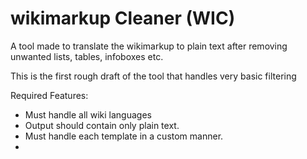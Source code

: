 # wikimarkup Cleaner (WIC)
A tool made to translate the wikimarkup to plain text after removing unwanted lists, tables, infoboxes etc.

This is the first rough draft of the tool that handles very basic filtering

Required Features:
- Must handle all wiki languages
- Output should contain only plain text.
- Must handle each template in a custom manner.
- 
